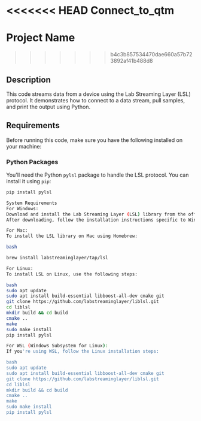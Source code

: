 <<<<<<< HEAD
Connect_to_qtm
=======
# Project Name
>>>>>>> b4c3b857534470dae660a57b723892af41b488d8

## Description
This code streams data from a device using the Lab Streaming Layer (LSL) protocol. It demonstrates how to connect to a data stream, pull samples, and print the output using Python.

## Requirements

Before running this code, make sure you have the following installed on your machine:

### Python Packages
You'll need the Python `pylsl` package to handle the LSL protocol. You can install it using `pip`:
```bash
pip install pylsl

System Requirements
For Windows:
Download and install the Lab Streaming Layer (LSL) library from the official GitHub releases page.
After downloading, follow the installation instructions specific to Windows.

For Mac:
To install the LSL library on Mac using Homebrew:

bash

brew install labstreaminglayer/tap/lsl

For Linux:
To install LSL on Linux, use the following steps:

bash
sudo apt update
sudo apt install build-essential libboost-all-dev cmake git
git clone https://github.com/labstreaminglayer/liblsl.git
cd liblsl
mkdir build && cd build
cmake ..
make
sudo make install
pip install pylsl

For WSL (Windows Subsystem for Linux):
If you're using WSL, follow the Linux installation steps:

bash
sudo apt update
sudo apt install build-essential libboost-all-dev cmake git
git clone https://github.com/labstreaminglayer/liblsl.git
cd liblsl
mkdir build && cd build
cmake ..
make
sudo make install
pip install pylsl